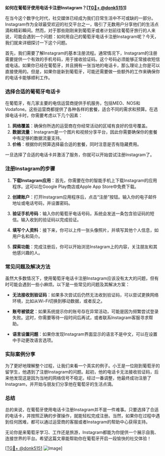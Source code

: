 **如何在葡萄牙使用电话卡注册Instagram？[[TG💪+ @donk5151](https://t.me/s/donk5151)]**

在当今这个数字化时代，社交媒体已经成为我们日常生活中不可或缺的一部分。Instagram作为全球最受欢迎的社交平台之一，吸引了无数用户分享他们的生活点滴和精彩瞬间。然而，对于那些刚刚来到葡萄牙或者计划前往葡萄牙旅行的人来说，可能会遇到一个问题：如何用自己的葡萄牙电话卡注册Instagram呢？今天，我们就来详细探讨一下这个问题。

首先，我们需要了解Instagram的基本注册流程。通常情况下，Instagram的注册需要提供一个有效的手机号码，用于接收验证码。这个号码必须能够正常接收短信或电话。如果你已经在葡萄牙，并且拥有一张当地的电话卡，那么理论上你是可以直接使用的。但是，如果你是新到葡萄牙，可能还需要做一些额外的工作来确保你的电话卡能够顺利工作。

### 选择合适的葡萄牙电话卡

在葡萄牙，有几家主要的电信运营商提供手机服务，包括MEO、NOS和Vodafone。这些运营商都提供了各种各样的套餐，适合不同的需求和预算。在选择电话卡时，你需要考虑以下几个因素：

1. **网络覆盖**：确保你所选的运营商在你经常活动的区域有良好的信号覆盖。
2. **数据流量**：Instagram是一个图片和视频分享平台，因此你需要确保你的套餐中有足够的数据流量支持。
3. **价格**：根据你的预算选择最合适的套餐，同时注意是否有隐藏费用。

一旦选择了合适的电话卡并激活了服务，你就可以开始尝试注册Instagram了。

### 注册Instagram的步骤

1. **下载Instagram应用**：首先，你需要在你的智能手机上下载Instagram的应用程序。这可以在Google Play商店或Apple App Store中免费下载。

2. **创建账户**：打开Instagram应用程序后，点击“注册”按钮。输入你的电子邮件地址或电话号码，并设置密码。

3. **验证手机号码**：输入你的葡萄牙电话号码，系统会发送一条包含验证码的短信。输入收到的验证码以完成验证。

4. **填写个人资料**：接下来，你可以上传一张头像照片，并填写其他个人信息，如用户名和简介。

5. **探索功能**：完成注册后，你可以开始浏览Instagram上的内容，关注朋友和其他感兴趣的人。

### 常见问题及解决方法

虽然大多数情况下，使用葡萄牙电话卡注册Instagram应该没有太大的问题，但有时可能会遇到一些小麻烦。以下是一些常见的问题及其解决方案：

- **无法接收到验证码**：如果多次尝试后仍然无法收到验证码，可以尝试更换网络环境，比如从Wi-Fi切换到移动数据，或者反之。
  
- **账号被锁定**：如果系统提示你的账号存在异常活动，可能是因为频繁尝试登录失败。这时，你需要等待一段时间后再试，或者联系Instagram客服寻求帮助。

- **语言设置问题**：如果你发现Instagram界面显示的语言不是中文，可以在设置中手动更改语言选项。

### 实际案例分享

为了更好地理解整个过程，让我们来看一个真实的例子。小王是一位刚到葡萄牙的留学生，他遇到了注册Instagram的问题。起初，他的电话卡无法接收验证码，后来他发现这是因为当地的网络信号不稳定。经过一番调整，他最终成功注册了Instagram，并开始与朋友们分享他在葡萄牙的生活点滴。

### 总结

总的来说，在葡萄牙使用电话卡注册Instagram并不是一件难事。只要选择了合适的电话卡，并按照正确的步骤操作，就能轻松完成注册。当然，如果你在过程中遇到任何困难，都可以通过运营商的客服或者Instagram的帮助中心获得支持。

无论你是来葡萄牙学习、工作还是旅游，Instagram都能为你提供一个展示自我、连接世界的平台。希望这篇文章能帮助你在葡萄牙开启一段愉快的社交体验！

[[TG💪+ @donk5151](https://t.me/s/donk5151) ![Image](https://i.postimg.cc/rwNCRYN7/Snipaste-2025-04-30-17-27-05.png)]